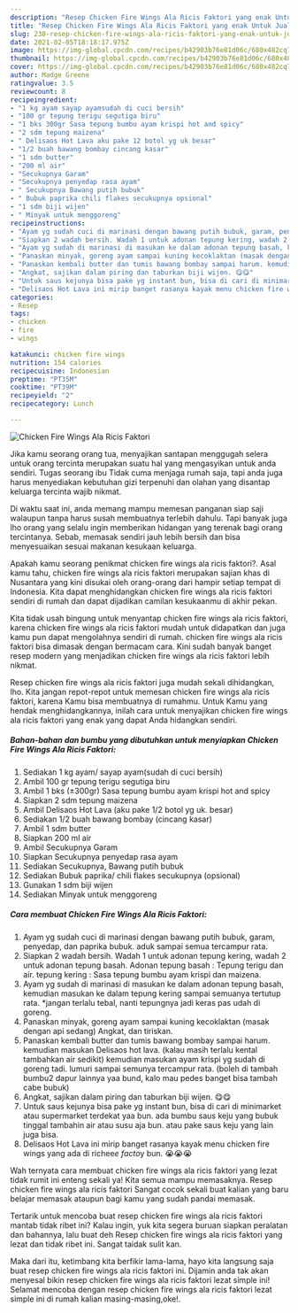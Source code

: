 ```yaml
---
description: "Resep Chicken Fire Wings Ala Ricis Faktori yang enak Untuk Jualan"
title: "Resep Chicken Fire Wings Ala Ricis Faktori yang enak Untuk Jualan"
slug: 238-resep-chicken-fire-wings-ala-ricis-faktori-yang-enak-untuk-jualan
date: 2021-02-05T18:18:17.975Z
image: https://img-global.cpcdn.com/recipes/b42903b76e81d06c/680x482cq70/chicken-fire-wings-ala-ricis-faktori-foto-resep-utama.jpg
thumbnail: https://img-global.cpcdn.com/recipes/b42903b76e81d06c/680x482cq70/chicken-fire-wings-ala-ricis-faktori-foto-resep-utama.jpg
cover: https://img-global.cpcdn.com/recipes/b42903b76e81d06c/680x482cq70/chicken-fire-wings-ala-ricis-faktori-foto-resep-utama.jpg
author: Madge Greene
ratingvalue: 3.5
reviewcount: 8
recipeingredient:
- "1 kg ayam sayap ayamsudah di cuci bersih"
- "100 gr tepung terigu segutiga biru"
- "1 bks 300gr Sasa tepung bumbu ayam krispi hot and spicy"
- "2 sdm tepung maizena"
- " Delisaos Hot Lava aku pake 12 botol yg uk besar"
- "1/2 buah bawang bombay cincang kasar"
- "1 sdm butter"
- "200 ml air"
- "Secukupnya Garam"
- "Secukupnya penyedap rasa ayam"
- " Secukupnya Bawang putih bubuk"
- " Bubuk paprika chili flakes secukupnya opsional"
- "1 sdm biji wijen"
- " Minyak untuk menggoreng"
recipeinstructions:
- "Ayam yg sudah cuci di marinasi dengan bawang putih bubuk, garam, penyedap, dan paprika bubuk. aduk sampai semua tercampur rata."
- "Siapkan 2 wadah bersih. Wadah 1 untuk adonan tepung kering, wadah 2 untuk adonan tepung basah. Adonan tepung basah : Tepung terigu dan air. tepung kering : Sasa tepung bumbu ayam krispi dan maizena."
- "Ayam yg sudah di marinasi di masukan ke dalam adonan tepung basah, kemudian masukan ke dalam tepung kering sampai semuanya tertutup rata. *jangan terlalu tebal, nanti tepungnya jadi keras pas udah di goreng."
- "Panaskan minyak, goreng ayam sampai kuning kecoklaktan (masak dengan api sedang) Angkat, dan tiriskan."
- "Panaskan kembali butter dan tumis bawang bombay sampai harum. kemudian masukan Delisaos hot lava. (kalau masih terlalu kental tambahkan air sedikit) kemudian masukan ayam krispi yg sudah di goreng tadi. lumuri sampai semunya tercampur rata. (boleh di tambah bumbu2 dapur lainnya yaa bund, kalo mau pedes banget bisa tambah cabe bubuk)"
- "Angkat, sajikan dalam piring dan taburkan biji wijen. 😋😋"
- "Untuk saus kejunya bisa pake yg instant bun, bisa di cari di minimarket atau supermarket terdekat yaa bun. ada bumbu saus keju yang bubuk tinggal tambahin air atau susu aja bun. atau pake saus keju yang lain juga bisa."
- "Delisaos Hot Lava ini mirip banget rasanya kayak menu chicken fire wings yang ada di richee*e facto*y bun. 😭😭😭"
categories:
- Resep
tags:
- chicken
- fire
- wings

katakunci: chicken fire wings 
nutrition: 154 calories
recipecuisine: Indonesian
preptime: "PT35M"
cooktime: "PT39M"
recipeyield: "2"
recipecategory: Lunch

---
```



![Chicken Fire Wings Ala Ricis Faktori](https://img-global.cpcdn.com/recipes/b42903b76e81d06c/680x482cq70/chicken-fire-wings-ala-ricis-faktori-foto-resep-utama.jpg)

Jika kamu seorang orang tua, menyajikan santapan menggugah selera untuk orang tercinta merupakan suatu hal yang mengasyikan untuk anda sendiri. Tugas seorang ibu Tidak cuma menjaga rumah saja, tapi anda juga harus menyediakan kebutuhan gizi terpenuhi dan olahan yang disantap keluarga tercinta wajib nikmat.

Di waktu  saat ini, anda memang mampu memesan panganan siap saji walaupun tanpa harus susah membuatnya terlebih dahulu. Tapi banyak juga lho orang yang selalu ingin memberikan hidangan yang terenak bagi orang tercintanya. Sebab, memasak sendiri jauh lebih bersih dan bisa menyesuaikan sesuai makanan kesukaan keluarga. 



Apakah kamu seorang penikmat chicken fire wings ala ricis faktori?. Asal kamu tahu, chicken fire wings ala ricis faktori merupakan sajian khas di Nusantara yang kini disukai oleh orang-orang dari hampir setiap tempat di Indonesia. Kita dapat menghidangkan chicken fire wings ala ricis faktori sendiri di rumah dan dapat dijadikan camilan kesukaanmu di akhir pekan.

Kita tidak usah bingung untuk menyantap chicken fire wings ala ricis faktori, karena chicken fire wings ala ricis faktori mudah untuk didapatkan dan juga kamu pun dapat mengolahnya sendiri di rumah. chicken fire wings ala ricis faktori bisa dimasak dengan bermacam cara. Kini sudah banyak banget resep modern yang menjadikan chicken fire wings ala ricis faktori lebih nikmat.

Resep chicken fire wings ala ricis faktori juga mudah sekali dihidangkan, lho. Kita jangan repot-repot untuk memesan chicken fire wings ala ricis faktori, karena Kamu bisa membuatnya di rumahmu. Untuk Kamu yang hendak menghidangkannya, inilah cara untuk menyajikan chicken fire wings ala ricis faktori yang enak yang dapat Anda hidangkan sendiri.

<!--inarticleads1-->

##### Bahan-bahan dan bumbu yang dibutuhkan untuk menyiapkan Chicken Fire Wings Ala Ricis Faktori:

1. Sediakan 1 kg ayam/ sayap ayam(sudah di cuci bersih)
1. Ambil 100 gr tepung terigu segutiga biru
1. Ambil 1 bks (±300gr) Sasa tepung bumbu ayam krispi hot and spicy
1. Siapkan 2 sdm tepung maizena
1. Ambil  Delisaos Hot Lava (aku pake 1/2 botol yg uk. besar)
1. Sediakan 1/2 buah bawang bombay (cincang kasar)
1. Ambil 1 sdm butter
1. Siapkan 200 ml air
1. Ambil Secukupnya Garam
1. Siapkan Secukupnya penyedap rasa ayam
1. Sediakan  Secukupnya, Bawang putih bubuk
1. Sediakan  Bubuk paprika/ chili flakes secukupnya (opsional)
1. Gunakan 1 sdm biji wijen
1. Sediakan  Minyak untuk menggoreng




<!--inarticleads2-->

##### Cara membuat Chicken Fire Wings Ala Ricis Faktori:

1. Ayam yg sudah cuci di marinasi dengan bawang putih bubuk, garam, penyedap, dan paprika bubuk. aduk sampai semua tercampur rata.
1. Siapkan 2 wadah bersih. Wadah 1 untuk adonan tepung kering, wadah 2 untuk adonan tepung basah. Adonan tepung basah : Tepung terigu dan air. tepung kering : Sasa tepung bumbu ayam krispi dan maizena.
1. Ayam yg sudah di marinasi di masukan ke dalam adonan tepung basah, kemudian masukan ke dalam tepung kering sampai semuanya tertutup rata. *jangan terlalu tebal, nanti tepungnya jadi keras pas udah di goreng.
1. Panaskan minyak, goreng ayam sampai kuning kecoklaktan (masak dengan api sedang) Angkat, dan tiriskan.
1. Panaskan kembali butter dan tumis bawang bombay sampai harum. kemudian masukan Delisaos hot lava. (kalau masih terlalu kental tambahkan air sedikit) kemudian masukan ayam krispi yg sudah di goreng tadi. lumuri sampai semunya tercampur rata. (boleh di tambah bumbu2 dapur lainnya yaa bund, kalo mau pedes banget bisa tambah cabe bubuk)
1. Angkat, sajikan dalam piring dan taburkan biji wijen. 😋😋
1. Untuk saus kejunya bisa pake yg instant bun, bisa di cari di minimarket atau supermarket terdekat yaa bun. ada bumbu saus keju yang bubuk tinggal tambahin air atau susu aja bun. atau pake saus keju yang lain juga bisa.
1. Delisaos Hot Lava ini mirip banget rasanya kayak menu chicken fire wings yang ada di richee*e facto*y bun. 😭😭😭




Wah ternyata cara membuat chicken fire wings ala ricis faktori yang lezat tidak rumit ini enteng sekali ya! Kita semua mampu memasaknya. Resep chicken fire wings ala ricis faktori Sangat cocok sekali buat kalian yang baru belajar memasak ataupun bagi kamu yang sudah pandai memasak.

Tertarik untuk mencoba buat resep chicken fire wings ala ricis faktori mantab tidak ribet ini? Kalau ingin, yuk kita segera buruan siapkan peralatan dan bahannya, lalu buat deh Resep chicken fire wings ala ricis faktori yang lezat dan tidak ribet ini. Sangat taidak sulit kan. 

Maka dari itu, ketimbang kita berfikir lama-lama, hayo kita langsung saja buat resep chicken fire wings ala ricis faktori ini. Dijamin anda tak akan menyesal bikin resep chicken fire wings ala ricis faktori lezat simple ini! Selamat mencoba dengan resep chicken fire wings ala ricis faktori lezat simple ini di rumah kalian masing-masing,oke!.

